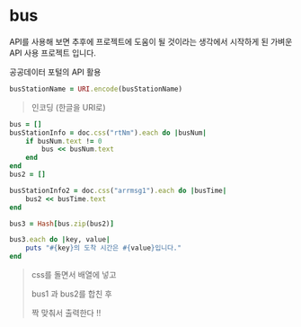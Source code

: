 # bus

API를 사용해 보면 추후에 프로젝트에 도움이 될 것이라는 생각에서 시작하게 된 가벼운 API 사용 프로젝트 입니다.

공공데이터 포털의 API 활용

```ruby
busStationName = URI.encode(busStationName)
```

> 인코딩 (한글을 URI로)

```ruby
bus = []
busStationInfo = doc.css("rtNm").each do |busNum|
	if busNum.text != 0
		bus << busNum.text
	end
end
bus2 = []

busStationInfo2 = doc.css("arrmsg1").each do |busTime|
	bus2 << busTime.text
end

bus3 = Hash[bus.zip(bus2)]

bus3.each do |key, value|
	puts "#{key}의 도착 시간은 #{value}입니다."
end
```

> css를 돌면서 배열에 넣고
>
> bus1 과 bus2를 합친 후
>
> 짝 맞춰서 출력한다 !!